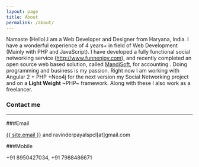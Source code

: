 ```yaml
---
layout: page
title: About
permalink: /about/
---
```



Namaste (Hello).I am a Web Developer and Designer from Haryana, India. I have a wonderful experience of 4 years+ in field of Web Development (Mainly with PHP and JavaScript).
I have developed a fully functional social networking service (http://www.funnenjoy.com), and recently completed an open source web based solution, called <a href="https://github.com/ravinderpayal/mandisoft">MandiSoft</a>, for accounting . Doing programming and business is my passion. Right now I am working with Angular 2 + PHP +Neo4j for the next version my Social Networking project and on a **Light Weight** ~PHP~ framework. Along with these I also work as a freelancer.

### Contact me
<hr />
###Email

<a href="mailto:{{ site.email }}/">{{ site.email }}</a> and ravinderpayalspcl[at]gmail.com

###Mobile

+91 8950427034, +91 7988486671
